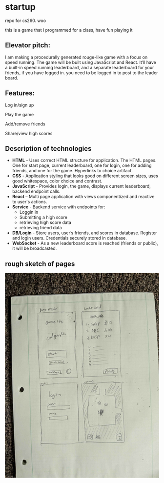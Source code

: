 # startup
repo for cs260. woo

this is a game that i programmed for a class, have fun playing it

## Elevator pitch:
I am making a procedurally generated rouge-like game with a focus on speed running. The game will be built using JavaScript and React. It’ll have a built-in speed running leaderboard, and a separate leaderboard for your friends, if you have logged in. you need to be logged in to post to the leader board.

## Features:
Log in/sign up

Play the game

Add/remove friends

Share/view high scores

## Description of technologies
- **HTML** - Uses correct HTML structure for application. The HTML pages. One for start page, current leaderboard, one for login, one for adding friends, and one for the game. Hyperlinks to choice artifact.
-	**CSS** - Application styling that looks good on different screen sizes, uses good whitespace, color choice and contrast.
-	**JavaScript** - Provides login, the game, displays current leaderboard, backend endpoint calls.
- **React** – Multi page application with views componentized and reactive to user's actions.
-	**Service** - Backend service with endpoints for:
    -	Loggin in
    -	Submitting a high score
    -	retrieving high score data
    -	retrieving friend data
-	**DB/Login** - Store users, user’s friends, and scores in database. Register and login users. Credentials securely stored in database.
-	**WebSocket** - As a new leaderboard score is reached (friends or public), it will be broadcasted.

## rough sketch of pages
![rough sketch of app with a home page, leaderboard page, login page, and gameplay page](rough_sketch.jpg)


